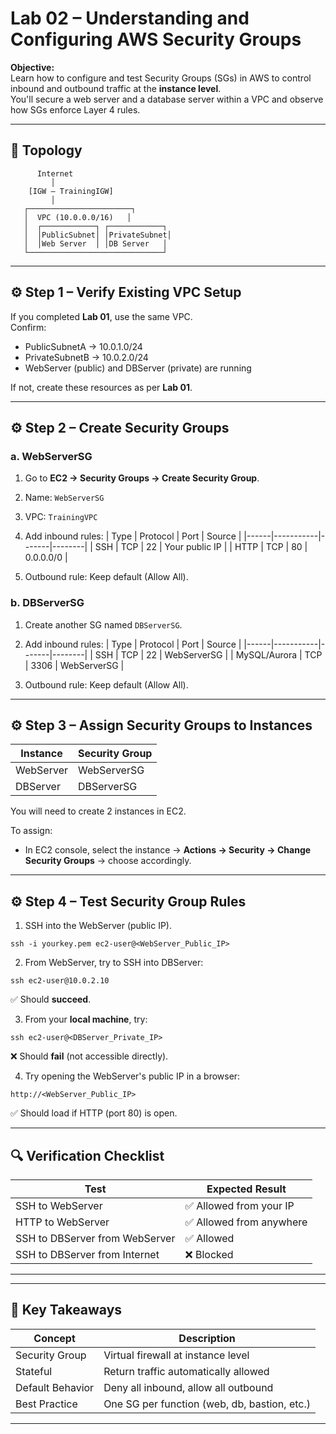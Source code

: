 # Lab 02 – Understanding and Configuring AWS Security Groups

**Objective:**  
Learn how to configure and test Security Groups (SGs) in AWS to control inbound and outbound traffic at the **instance level**.  
You'll secure a web server and a database server within a VPC and observe how SGs enforce Layer 4 rules.

---

## 🧩 Topology

```
      Internet
         │
    [IGW – TrainingIGW]
         │
   ┌───────────────────────┐
   │  VPC (10.0.0.0/16)   │
   │  ┌────────────┐ ┌────────────┐
   │  │PublicSubnet│ │PrivateSubnet│
   │  │Web Server  │ │DB Server   │
   └──────────────────────────────┘
```

---

## ⚙️ Step 1 – Verify Existing VPC Setup

If you completed **Lab 01**, use the same VPC.  
Confirm:
- PublicSubnetA → 10.0.1.0/24  
- PrivateSubnetB → 10.0.2.0/24  
- WebServer (public) and DBServer (private) are running  

If not, create these resources as per **Lab 01**.

---

## ⚙️ Step 2 – Create Security Groups

### a. WebServerSG
1. Go to **EC2 → Security Groups → Create Security Group**.  
2. Name: `WebServerSG`  
3. VPC: `TrainingVPC`
4. Add inbound rules:
   | Type | Protocol | Port | Source |
   |------|-----------|-------|--------|
   | SSH | TCP | 22 | Your public IP |
   | HTTP | TCP | 80 | 0.0.0.0/0 |

5. Outbound rule: Keep default (Allow All).

### b. DBServerSG
1. Create another SG named `DBServerSG`.  
2. Add inbound rules:
   | Type | Protocol | Port | Source |
   |------|-----------|-------|--------|
   | SSH | TCP | 22 | WebServerSG |
   | MySQL/Aurora | TCP | 3306 | WebServerSG |

3. Outbound rule: Keep default (Allow All).

---

## ⚙️ Step 3 – Assign Security Groups to Instances

| Instance | Security Group |
|-----------|----------------|
| WebServer | WebServerSG |
| DBServer | DBServerSG |

You will need to create 2 instances in EC2.  

To assign:
- In EC2 console, select the instance → **Actions → Security → Change Security Groups** → choose accordingly.



---

## ⚙️ Step 4 – Test Security Group Rules

1. SSH into the WebServer (public IP).  

```
ssh -i yourkey.pem ec2-user@<WebServer_Public_IP>
```

2. From WebServer, try to SSH into DBServer:  

```
ssh ec2-user@10.0.2.10
```

✅ Should **succeed**.

3. From your **local machine**, try:  

```
ssh ec2-user@<DBServer_Private_IP>
```

❌ Should **fail** (not accessible directly).

4. Try opening the WebServer's public IP in a browser:  

```
http://<WebServer_Public_IP>
```

✅ Should load if HTTP (port 80) is open.

---

## 🔍 Verification Checklist

| Test | Expected Result |
|------|------------------|
| SSH to WebServer | ✅ Allowed from your IP |
| HTTP to WebServer | ✅ Allowed from anywhere |
| SSH to DBServer from WebServer | ✅ Allowed |
| SSH to DBServer from Internet | ❌ Blocked |

---


---

## 🧠 Key Takeaways

| Concept | Description |
|----------|--------------|
| Security Group | Virtual firewall at instance level |
| Stateful | Return traffic automatically allowed |
| Default Behavior | Deny all inbound, allow all outbound |
| Best Practice | One SG per function (web, db, bastion, etc.) |

---
